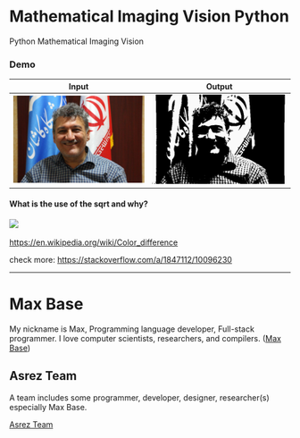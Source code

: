 # Mathematical Imaging Vision Python

Python Mathematical Imaging Vision

### Demo

| Input         | Output        |
| ------------- |:-------------:|
| ![](5.png)    | ![](demo.png) |


#### What is the use of the sqrt and why?

<img src="https://wikimedia.org/api/rest_v1/media/math/render/svg/06cdd86ced397bbf6fad505b4c4d91fa2438b567">

https://en.wikipedia.org/wiki/Color_difference

check more: https://stackoverflow.com/a/1847112/10096230

---------

# Max Base

My nickname is Max, Programming language developer, Full-stack programmer. I love computer scientists, researchers, and compilers. ([Max Base](https://maxbase.org/))

## Asrez Team

A team includes some programmer, developer, designer, researcher(s) especially Max Base.

[Asrez Team](https://www.asrez.com/)
